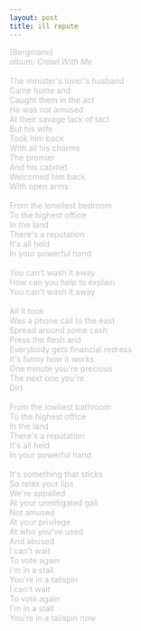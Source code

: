 ```yaml
---
layout: post
title: ill repute
---
```

<span style="color: #c0c0c0">(Bergmann)<br />
<i>album: Crawl With Me</i><br />
<br />
The minister's lover's husband<br />
Came home and<br />
Caught them in the act<br />
He was not amused<br />
At their savage lack of tact<br />
But his wife<br />
Took him back<br />
With all his charms<br />
The premier<br />
And his cabinet<br />
Welcomed him back<br />
With open arms<br />
<br />
From the loneliest bedroom<br />
To the highest office<br />
In the land<br />
There's a reputation<br />
It's all held<br />
In your powerful hand<br />
<br />
You can't wash it away<br />
How can you help to explain<br />
You can't wash it away<br />
<br />
All it took<br />
Was a phone call to the east<br />
Spread around some cash<br />
Press the flesh and<br />
Everybody gets financial redress<br />
It's funny how it works<br />
One minute you're precious<br />
The next one you're<br />
Dirt<br />
<br />
From the lowliest bathroom<br />
To the highest office<br />
In the land<br />
There's a reputation<br />
It's all held<br />
In your powerful hand<br />
<br />
It's something that sticks<br />
So relax your lips<br />
We're appalled<br />
At your unmitigated gall<br />
Not amused<br />
At your privilege<br />
At who you've used<br />
And abused<br />
I can't wait<br />
To vote again<br />
I'm in a stall<br />
You're in a tailspin<br />
I can't wait<br />
To vote again<br />
I'm in a stall<br />
You're in a tailspin now</span>
